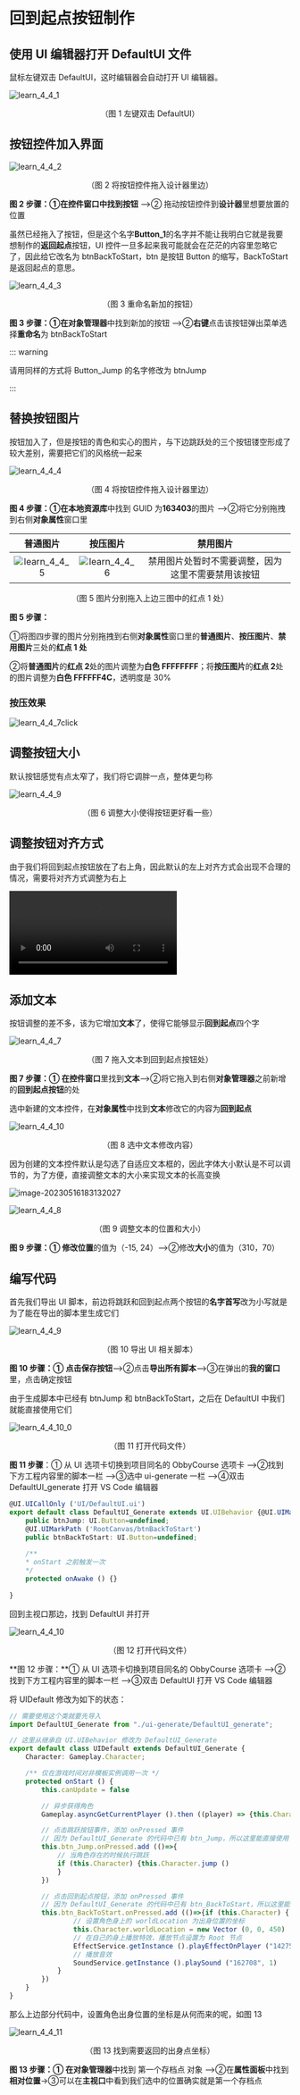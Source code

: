 # 回到起点按钮制作

## 使用 UI 编辑器打开 DefaultUI 文件

鼠标左键双击 DefaultUI，这时编辑器会自动打开 UI 编辑器。

![learn_4_4_1](https://arkimg.ark.online/learn_4_4_1.webp)

<center> （图 1 左键双击 DefaultUI） </center>

## 按钮控件加入界面

![learn_4_4_2](https://arkimg.ark.online/learn_4_4_2.webp)

<center> （图 2 将按钮控件拖入设计器里边） </center>

**图 2 步骤：**①在控件窗口中找到**按钮** -->② 拖动按钮控件到**设计器**里想要放置的位置

虽然已经拖入了按钮，但是这个名字**Button_1**的名字并不能让我明白它就是我要想制作的**返回起点**按钮，UI 控件一旦多起来我可能就会在茫茫的内容里忽略它了，因此给它改名为 btnBackToStart，btn 是按钮 Button 的缩写，BackToStart 是返回起点的意思。

![learn_4_4_3](https://arkimg.ark.online/learn_4_4_3.webp)

<center> （图 3 重命名新加的按钮） </center>

**图 3 步骤：**①在**对象管理器**中找到新加的按钮 -->②**右键**点击该按钮弹出菜单选择**重命名**为 btnBackToStart

::: warning

请用同样的方式将 Button_Jump 的名字修改为 btnJump

:::

## 替换按钮图片

按钮加入了，但是按钮的青色和实心的图片，与下边跳跃处的三个按钮镂空形成了较大差别，需要把它们的风格统一起来

![learn_4_4_4](https://arkimg.ark.online/learn_4_4_4.webp)

<center> （图 4 将按钮控件拖入设计器里边） </center>

**图 4 步骤：**①在**本地资源库**中找到 GUID 为**163403**的图片 -->②将它分别拖拽到右侧**对象属性**窗口里

|                          普通图片                          |                          按压图片                          |                      禁用图片                      |
| :--------------------------------------------------------: | :--------------------------------------------------------: | :------------------------------------------------: |
| ![learn_4_4_5](https://arkimg.ark.online/learn_4_4_5.webp) | ![learn_4_4_6](https://arkimg.ark.online/learn_4_4_6.webp) | 禁用图片处暂时不需要调整，因为这里不需要禁用该按钮 |

<center> （图 5 图片分别拖入上边三图中的红点 1 处） </center>

**图 5 步骤：**

①将图四步骤的图片分别拖拽到右侧**对象属性**窗口里的**普通图片**、**按压图片**、**禁用图片**三处的**红点 1 处**

②将**普通图片**的**红点 2**处的图片调整为**白色 FFFFFFFF**；将**按压图片**的**红点 2**处的图片调整为**白色 FFFFFF4C**，透明度是 30%

### 按压效果

![learn_4_4_7click](https://arkimg.ark.online/learn_4_4_7click.webp)

## 调整按钮大小

默认按钮感觉有点太窄了，我们将它调胖一点，整体更匀称

![learn_4_4_9](https://arkimg.ark.online/learn_4_4_9-1685020862245-11.webp)

<center> （图 6 调整大小使得按钮更好看一些） </center>

## 调整按钮对齐方式

由于我们将回到起点按钮放在了右上角，因此默认的左上对齐方式会出现不合理的情况，需要将对齐方式调整为右上

<video controls src="https://arkimg.ark.online/learn_4_4new.mp4"></video>

## 添加文本

按钮调整的差不多，该为它增加**文本**了，使得它能够显示**回到起点**四个字

![learn_4_4_7](https://arkimg.ark.online/learn_4_4_7.webp)

<center> （图 7 拖入文本到回到起点按钮处） </center>

**图 7 步骤：**① 在**控件窗口**里找到**文本**-->②将它拖入到右侧**对象管理器**之前新增的**回到起点按钮**的处

选中新建的文本控件，在**对象属性**中找到**文本**修改它的内容为**回到起点**

![learn_4_4_10](https://arkimg.ark.online/learn_4_4_10.webp)

<center> （图 8 选中文本修改内容） </center>

因为创建的文本控件默认是勾选了自适应文本框的，因此字体大小默认是不可以调节的，为了方便，直接调整文本的大小来实现文本的长高变换

![image-20230516183132027](https://arkimg.ark.online/image-20230516183132027.webp)

![learn_4_4_8](https://arkimg.ark.online/learn_4_4_8.webp)

<center> （图 9 调整文本的位置和大小） </center>

**图 9 步骤：**① 修改**位置**的值为（-15, 24）-->②修改**大小**的值为（310，70）

## 编写代码

首先我们导出 UI 脚本，前边将跳跃和回到起点两个按钮的**名字首写**改为小写就是为了能在导出的脚本里生成它们

![learn_4_4_9](https://arkimg.ark.online/learn_4_4_9.webp)

<center> （图 10 导出 UI 相关脚本） </center>

**图 10 步骤：**① 点击**保存按钮**-->②点击**导出所有脚本**-->③在弹出的**我的窗口**里，点击确定按钮

由于生成脚本中已经有 btnJump 和 btnBackToStart，之后在 DefaultUI 中我们就能直接使用它们

![learn_4_4_10_0](https://arkimg.ark.online/learn_4_4_10_0.webp)

<center> （图 11 打开代码文件） </center>

**图 11 步骤**：① 从 UI 选项卡切换到项目同名的 ObbyCourse 选项卡 -->②找到下方工程内容里的脚本一栏 -->③选中 ui-generate 一栏 -->④双击 DefaultUI_generate 打开 VS Code 编辑器

```typescript
@UI.UICallOnly ('UI/DefaultUI.ui')
export default class DefaultUI_Generate extends UI.UIBehavior {@UI.UIMarkPath ('RootCanvas/btnJump')
    public btnJump: UI.Button=undefined;
    @UI.UIMarkPath ('RootCanvas/btnBackToStart')
    public btnBackToStart: UI.Button=undefined;
    
	/**
	* onStart 之前触发一次
	*/
	protected onAwake () {}
	 
}
```

回到主视口那边，找到 DefaultUI 并打开

![learn_4_4_10](https://arkimg.ark.online/learn_4_4_10.webp)

<center> （图 12 打开代码文件） </center>

**图 12 步骤：**① 从 UI 选项卡切换到项目同名的 ObbyCourse 选项卡 -->②找到下方工程内容里的脚本一栏 -->③双击 DefaultUI 打开 VS Code 编辑器

将 UIDefault 修改为如下的状态：

```typescript
// 需要使用这个类就要先导入
import DefaultUI_Generate from "./ui-generate/DefaultUI_generate";

// 这里从继承自 UI.UIBehavior 修改为 DefaultUI_Generate
export default class UIDefault extends DefaultUI_Generate {
	Character: Gameplay.Character;

	/** 仅在游戏时间对非模板实例调用一次 */
    protected onStart () {
		this.canUpdate = false

		// 异步获得角色
		Gameplay.asyncGetCurrentPlayer ().then ((player) => {this.Character = player.character});

		// 点击跳跃按钮事件，添加 onPressed 事件
        // 因为 DefaultUI_Generate 的代码中已有 btn_Jump，所以这里能直接使用
        this.btn_Jump.onPressed.add (()=>{
			// 当角色存在的时候执行跳跃
			if (this.Character) {this.Character.jump ()
			}
		})

		// 点击回到起点按钮，添加 onPressed 事件
        // 因为 DefaultUI_Generate 的代码中已有 btn_BackToStart，所以这里能直接使用
		this.btn_BackToStart.onPressed.add (()=>{if (this.Character) {
				// 设置角色身上的 worldLocation 为出身位置的坐标
				this.Character.worldLocation = new Vector (0, 0, 450)
				// 在自己的身上播放特效，播放节点设置为 Root 节点
				EffectService.getInstance ().playEffectOnPlayer ("142750", this.Character.player, Gameplay.SlotType.Root)
				// 播放音效
				SoundService.getInstance ().playSound ("162708", 1)
			}
		})
    }
}
```

那么上边部分代码中，设置角色出身位置的坐标是从何而来的呢，如图 13

![learn_4_4_11](https://arkimg.ark.online/learn_4_4_11.webp)

<center> （图 13 找到需要返回的出身点坐标） </center>

**图 13 步骤：**① 在**对象管理器**中找到 第一个存档点 对象 -->②在**属性面板**中找到**相对位置**->③可以在**主视口**中看到我们选中的位置确实就是第一个存档点